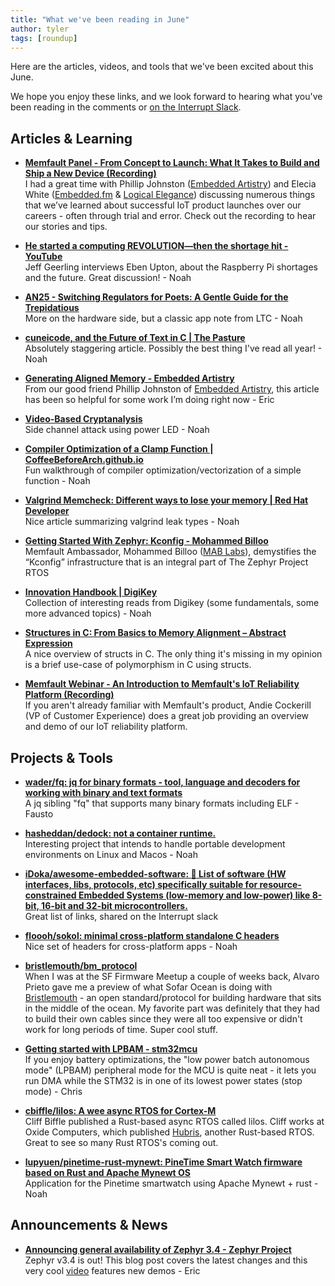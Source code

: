 ```yaml
---
title: "What we've been reading in June"
author: tyler
tags: [roundup]
---
```


<!-- excerpt start -->

Here are the articles, videos, and tools that we've been excited about this
June. 

<!-- excerpt end -->

We hope you enjoy these links, and we look forward to hearing what you've been
reading in the comments or [on the Interrupt Slack](https://interrupt-slack.herokuapp.com/).


## Articles & Learning
- [**Memfault Panel - From Concept to Launch: What It Takes to Build and Ship a New Device (Recording)**](https://go.memfault.com/from-concept-launch-what-it-takes-build-ship-new-device?utm_campaign=Concept%20to%20Launch%20Panel&utm_source=Panelists)<br>
I had a great time with Phillip Johnston ([Embedded Artistry](https://embeddedartistry.com/)) and Elecia White ([Embedded.fm](https://embedded.fm/) & [Logical Elegance](http://www.logicalelegance.com/site/)) discussing numerous things that we’ve learned about successful IoT product launches over our careers - often through trial and error. Check out the recording to hear our stories and tips. 

- [**He started a computing REVOLUTION—then the shortage hit - YouTube**](https://www.youtube.com/watch?v=-_aL9V0JsQQ)<br>
Jeff Geerling interviews Eben Upton, about the Raspberry Pi  shortages and the future. Great discussion! - Noah

- [**AN25 - Switching Regulators for Poets: A Gentle Guide for the Trepidatious**](https://www.analog.com/media/en/technical-documentation/application-notes/an25fa.pdf)<br>
More on the hardware side, but a classic app note from LTC - Noah

- [**cuneicode, and the Future of Text in C | The Pasture**](https://thephd.dev/cuneicode-and-the-future-of-text-in-c)<br>
Absolutely staggering article. Possibly the best thing I've read all year! - Noah

- [**Generating Aligned Memory - Embedded Artistry**](https://embeddedartistry.com/blog/2017/02/22/generating-aligned-memory/)<br>
From our good friend Phillip Johnston of [Embedded Artistry](https://embeddedartistry.com/), this article has been so helpful for some work I’m doing right now - Eric

- [**Video-Based Cryptanalysis**](https://www.nassiben.com/video-based-crypta)<br>
Side channel attack using power LED - Noah

- [**Compiler Optimization of a Clamp Function | CoffeeBeforeArch.github.io**](https://coffeebeforearch.github.io/2020/08/12/clamp-optimization.html)<br>
Fun walkthrough of compiler optimization/vectorization of a simple function - Noah

- [**Valgrind Memcheck: Different ways to lose your memory | Red Hat Developer**](https://developers.redhat.com/blog/2021/04/23/valgrind-memcheck-different-ways-to-lose-your-memory#)<br>
Nice article summarizing valgrind leak types - Noah

- [**Getting Started With Zephyr: Kconfig - Mohammed Billoo**](https://www.embeddedrelated.com/showarticle/1541.php)<br>
Memfault Ambassador, Mohammed Billoo ([MAB Labs](https://mab-labs.com/)), demystifies the “Kconfig” infrastructure that is an integral part of The Zephyr Project RTOS

- [**Innovation Handbook | DigiKey**](https://www.digikey.com/en/resources/innovation-handbook)<br>
Collection of interesting reads from Digikey (some fundamentals, some more advanced topics) - Noah

- [**Structures in C: From Basics to Memory Alignment – Abstract Expression**](https://abstractexpr.com/2023/06/29/structures-in-c-from-basics-to-memory-alignment/)<br>
A nice overview of structs in C. The only thing it's missing in my opinion is a brief use-case of polymorphism in C using structs.

- [**Memfault Webinar - An Introduction to Memfault's IoT Reliability Platform (Recording)**](https://go.memfault.com/introduction-to-memfault-iot-reliability-platform?utm_campaign=Memfault%20Overview&utm_source=Website&utm_medium=banner)<br>
If you aren't already familiar with Memfault's product, Andie Cockerill (VP of Customer Experience) does a great job providing an overview and demo of our IoT reliability platform. 



## Projects & Tools
- [**wader/fq: jq for binary formats - tool, language and decoders for working with binary and text formats**](https://github.com/wader/fq)<br>
A jq sibling "fq" that supports many binary formats including ELF - Fausto

- [**hasheddan/dedock: not a container runtime.**](https://github.com/hasheddan/dedock)<br>
Interesting project that intends to handle portable development environments on Linux and Macos - Noah

- [**iDoka/awesome-embedded-software: :stars: List of software (HW interfaces, libs, protocols, etc) specifically suitable for resource-constrained Embedded Systems (low-memory and low-power) like 8-bit, 16-bit and 32-bit microcontrollers.**](https://github.com/iDoka/awesome-embedded-software)<br>
Great list of links, shared on the Interrupt slack

- [**floooh/sokol: minimal cross-platform standalone C headers**](https://github.com/floooh/sokol)<br>
Nice set of headers for cross-platform apps - Noah

- [**bristlemouth/bm_protocol**](https://github.com/bristlemouth/bm_protocol)<br>
When I was at the SF Firmware Meetup a couple of weeks back, Alvaro Prieto gave me a preview of what Sofar Ocean is doing with [Bristlemouth](https://www.bristlemouth.org/) - an open standard/protocol for building hardware that sits in the middle of the ocean. My favorite part was definitely that they had to build their own cables since they were all too expensive or didn't work for long periods of time. Super cool stuff. 

- [**Getting started with LPBAM - stm32mcu**](https://wiki.st.com/stm32mcu/wiki/Getting_started_with_LPBAM)<br>
If you enjoy battery optimizations, the "low power batch autonomous mode" (LPBAM) peripheral mode for the MCU is quite neat - it lets you run DMA while the STM32 is in one of its lowest power states (stop mode) - Chris

- [**cbiffle/lilos: A wee async RTOS for Cortex-M**](https://github.com/cbiffle/lilos)<br>
Cliff Biffle published a Rust-based async RTOS called lilos. Cliff works at Oxide Computers, which published [Hubris](https://github.com/oxidecomputer/hubris), another Rust-based RTOS. Great to see so many Rust RTOS's coming out.

- [**lupyuen/pinetime-rust-mynewt: PineTime Smart Watch firmware based on Rust and Apache Mynewt OS**](https://github.com/lupyuen/pinetime-rust-mynewt)<br>
Application for the Pinetime smartwatch using Apache Mynewt + rust - Noah


## Announcements & News
- [**Announcing general availability of Zephyr 3.4 - Zephyr Project**](https://zephyrproject.org/announcing-general-availability-of-zephyr-3-4/)<br>
Zephyr v3.4 is out! This blog post covers the latest changes and this very cool [video](https://www.youtube.com/watch?v=SbaW-YvbQTY) features new demos - Eric


